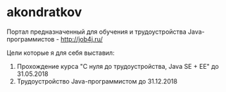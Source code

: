 # akondratkov

Портал предназначенный для обучения и трудоустройства Java-программистов - http://job4j.ru/

Цели которые я для себя выставил:
1. Прохождение курса "С нуля до трудоустройства, Java SE + EE" до 31.05.2018
2. Трудоустройство Java-программистом до 31.12.2018